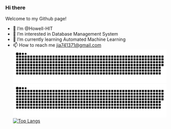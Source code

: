 ### Hi there

Welcome to my Github page!
- 👋 I’m @Howell-HIT
- 👀 I’m interested in Database Management System
- 🌱 I’m currently learning Automated Machine Learning
- 📫 How to reach me jia741371@gmail.com
![GitHub Snake Light](https://raw.githubusercontent.com/zxbing0066/zxbing0066/output/github-contribution-grid-snake.svg#gh-light-mode-only)
![GitHub Snake Dark](https://raw.githubusercontent.com/zxbing0066/zxbing0066/output/github-contribution-grid-snake-dark.svg#gh-dark-mode-only)
[![Top Langs](https://github-readme-stats.vercel.app/api/top-langs/?username=zhanglina94)](https://github.com/anuraghazra/github-readme-stats)

<!---
Howell-HIT/Howell-HIT is a ✨ special ✨ repository because its `README.md` (this file) appears on your GitHub profile.
You can click the Preview link to take a look at your changes.
--->
